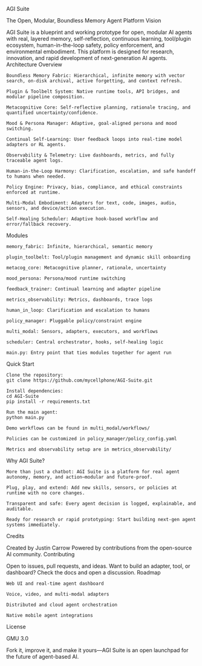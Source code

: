 AGI Suite

The Open, Modular, Boundless Memory Agent Platform
Vision

AGI Suite is a blueprint and working prototype for open, modular AI agents with real, layered memory, self-reflection, continuous learning, tool/plugin ecosystem, human-in-the-loop safety, policy enforcement, and environmental embodiment. This platform is designed for research, innovation, and rapid development of next-generation AI agents.
Architecture Overview

    Boundless Memory Fabric: Hierarchical, infinite memory with vector search, on-disk archival, active forgetting, and context refresh.

    Plugin & Toolbelt System: Native runtime tools, API bridges, and modular pipeline composition.

    Metacognitive Core: Self-reflective planning, rationale tracing, and quantified uncertainty/confidence.

    Mood & Persona Manager: Adaptive, goal-aligned persona and mood switching.

    Continual Self-Learning: User feedback loops into real-time model adapters or RL agents.

    Observability & Telemetry: Live dashboards, metrics, and fully traceable agent logs.

    Human-in-the-Loop Harmony: Clarification, escalation, and safe handoff to humans when needed.

    Policy Engine: Privacy, bias, compliance, and ethical constraints enforced at runtime.

    Multi-Modal Embodiment: Adapters for text, code, images, audio, sensors, and device/action execution.

    Self-Healing Scheduler: Adaptive hook-based workflow and error/fallback recovery.

Modules

    memory_fabric: Infinite, hierarchical, semantic memory

    plugin_toolbelt: Tool/plugin management and dynamic skill onboarding

    metacog_core: Metacognitive planner, rationale, uncertainty

    mood_persona: Persona/mood runtime switching

    feedback_trainer: Continual learning and adapter pipeline

    metrics_observability: Metrics, dashboards, trace logs

    human_in_loop: Clarification and escalation to humans

    policy_manager: Pluggable policy/constraint engine

    multi_modal: Sensors, adapters, executors, and workflows

    scheduler: Central orchestrator, hooks, self-healing logic

    main.py: Entry point that ties modules together for agent run

Quick Start

    Clone the repository:
    git clone https://github.com/mycellphone/AGI-Suite.git

    Install dependencies:
    cd AGI-Suite
    pip install -r requirements.txt

    Run the main agent:
    python main.py

    Demo workflows can be found in multi_modal/workflows/

    Policies can be customized in policy_manager/policy_config.yaml

    Metrics and observability setup are in metrics_observability/

Why AGI Suite?

    More than just a chatbot: AGI Suite is a platform for real agent autonomy, memory, and action—modular and future-proof.

    Plug, play, and extend: Add new skills, sensors, or policies at runtime with no core changes.

    Transparent and safe: Every agent decision is logged, explainable, and auditable.

    Ready for research or rapid prototyping: Start building next-gen agent systems immediately.

Credits

Created by Justin Carrow
Powered by contributions from the open-source AI community.
Contributing

Open to issues, pull requests, and ideas. Want to build an adapter, tool, or dashboard? Check the docs and open a discussion.
Roadmap

    Web UI and real-time agent dashboard

    Voice, video, and multi-modal adapters

    Distributed and cloud agent orchestration

    Native mobile agent integrations

License

GMU 3.0

Fork it, improve it, and make it yours—AGI Suite is an open launchpad for the future of agent-based AI.
